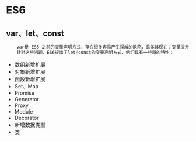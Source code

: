 # ES6

## var、let、const

```javascript
	var是 ES5 之前的变量声明方式，存在很多容易产生误解的缺陷，具体体现在：变量提升，污染全局变量,
    针对这些问题，ES6提出了let/const的变量声明方式，他们具有一些新的特性：
```

- 数组新增扩展
- 对象新增扩展
- 函数新增扩展
- Set、Map
- Promise
- Generator
- Proxy
- Module
- Decorator
- 新增数据类型
- 类
